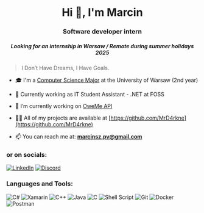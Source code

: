<h1 align="center">Hi 👋, I'm Marcin</h1>
<h3 align="center">Software developer intern</h3>
<h5 align="center">Looking for an internship in Warsaw / Remote during summer holidays 2025</h3>

> I Don’t Have Dreams, I Have Goals.

- 🎓 I'm a [Computer Science Major](https://github.com/MrD4rkne/cs-bachelors) at the University of Warsaw (2nd year)

- 🔭 Currently working as IT Student Assistant - .NET at FOSS

- 🌱 I’m currently working on [OweMe API](https://github.com/MrD4rkne/owe-me-api/)

- 👨‍💻 All of my projects are available at [https://github.com/MrD4rkne](https://github.com/MrD4rkne)

- 📫 You can reach me at: **[marcinsz.pv@gmail.com](mailto:marcinsz.pv@gmail.com)**

<h3 align="left">or on socials:</h3>
<p align="left">

[![LinkedIn](https://img.shields.io/badge/linkedin-%230077B5.svg?style=for-the-badge&logo=linkedin&logoColor=white "marcin-szopa-6a493125a")](https://www.linkedin.com/in/marcin-szopa/)
[![Discord](https://img.shields.io/badge/Discord-%235865F2.svg?style=for-the-badge&logo=discord&logoColor=white "452100703159320597")](https://discordapp.com/users/452100703159320597)

</p>

<h3 align="left">Languages and Tools:</h3>

![C#](https://img.shields.io/badge/c%23-%23239120.svg?style=for-the-badge&logo=csharp&logoColor=white)
![Xamarin](https://img.shields.io/badge/Xamarin-3199DC?style=for-the-badge&logo=xamarin&logoColor=white)
![C++](https://img.shields.io/badge/c++-%2300599C.svg?style=for-the-badge&logo=c%2B%2B&logoColor=white)
![Java](https://img.shields.io/badge/java-%23ED8B00.svg?style=for-the-badge&logo=openjdk&logoColor=white)
![C](https://img.shields.io/badge/c-%2300599C.svg?style=for-the-badge&logo=c&logoColor=white)
![Shell Script](https://img.shields.io/badge/shell_script-%23121011.svg?style=for-the-badge&logo=gnu-bash&logoColor=white)
![Git](https://img.shields.io/badge/git-%23F05033.svg?style=for-the-badge&logo=git&logoColor=white)
![Docker](https://img.shields.io/badge/docker-%230db7ed.svg?style=for-the-badge&logo=docker&logoColor=white)
![Postman](https://img.shields.io/badge/Postman-FF6C37?style=for-the-badge&logo=postman&logoColor=white)

